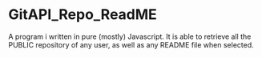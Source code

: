 # GitAPI_Repo_ReadME

A program i written in pure (mostly) Javascript. It is able to retrieve all the PUBLIC repository of any user, as well as any README file when selected.
